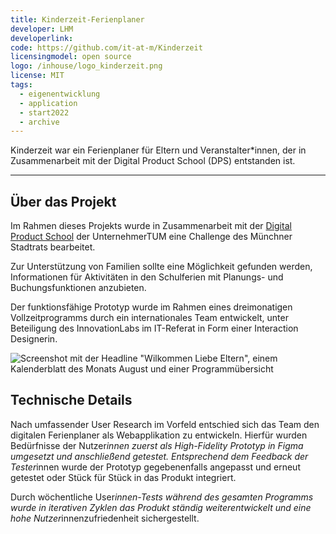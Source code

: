 ```yaml
---
title: Kinderzeit-Ferienplaner
developer: LHM
developerlink:
code: https://github.com/it-at-m/Kinderzeit
licensingmodel: open source
logo: /inhouse/logo_kinderzeit.png
license: MIT
tags:
  - eigenentwicklung
  - application
  - start2022
  - archive
---
```


Kinderzeit war ein Ferienplaner für Eltern und Veranstalter\*innen, der in Zusammenarbeit mit der Digital Product School (DPS) entstanden ist.

---

## Über das Projekt

Im Rahmen dieses Projekts wurde in Zusammenarbeit mit der [Digital Product School](https://www.digitalproductschool.io) der UnternehmerTUM eine Challenge des Münchner Stadtrats bearbeitet.

Zur Unterstützung von Familien sollte eine Möglichkeit gefunden werden, Informationen für Aktivitäten in den Schulferien mit Planungs- und Buchungsfunktionen anzubieten.

Der funktionsfähige Prototyp wurde im Rahmen eines dreimonatigen Vollzeitprogramms durch ein internationales Team entwickelt, unter Beteiligung des InnovationLabs im IT-Referat in Form einer Interaction Designerin.

![Screenshot mit der Headline "Wilkommen Liebe Eltern", einem Kalenderblatt des Monats August und einer Programmübersicht](/inhouse/Kinderzeit_screenshot.jpg)

## Technische Details

Nach umfassender User Research im Vorfeld entschied sich das Team den digitalen Ferienplaner als Webapplikation zu entwickeln. Hierfür wurden Bedürfnisse der Nutzer*innen zuerst als High-Fidelity Prototyp in Figma umgesetzt und anschließend getestet. Entsprechend dem Feedback der Tester*innen wurde der Prototyp gegebenenfalls angepasst und erneut getestet oder Stück für Stück in das Produkt integriert.

Durch wöchentliche User*innen-Tests während des gesamten Programms wurde in iterativen Zyklen das Produkt ständig weiterentwickelt und eine hohe Nutzer*innenzufriedenheit sichergestellt.
